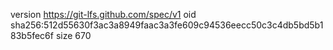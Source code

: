 version https://git-lfs.github.com/spec/v1
oid sha256:512d55630f3ac3a8949faac3a3fe609c94536eecc50c3c4db5bd5b183b5fec6f
size 670
